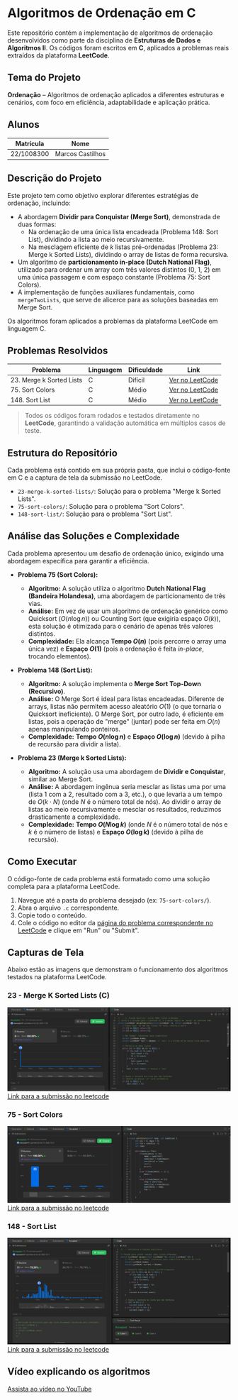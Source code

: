 # Algoritmos de Ordenação em C

Este repositório contém a implementação de algoritmos de ordenação desenvolvidos como parte da disciplina de **Estruturas de Dados e Algoritmos II**.
Os códigos foram escritos em **C**, aplicados a problemas reais extraídos da plataforma **LeetCode**.

## Tema do Projeto

**Ordenação** – Algoritmos de ordenação aplicados a diferentes estruturas e cenários, com foco em eficiência, adaptabilidade e aplicação prática.

## Alunos

| Matrícula | Nome |
| --- | --- |
| 22/1008300 | Marcos Castilhos |

## Descrição do Projeto

Este projeto tem como objetivo explorar diferentes estratégias de ordenação, incluindo:

* A abordagem **Dividir para Conquistar (Merge Sort)**, demonstrada de duas formas:
    * Na ordenação de uma única lista encadeada (Problema 148: Sort List), dividindo a lista ao meio recursivamente.
    * Na mesclagem eficiente de $k$ listas pré-ordenadas (Problema 23: Merge k Sorted Lists), dividindo o array de listas de forma recursiva.
* Um algoritmo de **particionamento in-place (Dutch National Flag)**, utilizado para ordenar um array com três valores distintos (0, 1, 2) em uma única passagem e com espaço constante (Problema 75: Sort Colors).
* A implementação de funções auxiliares fundamentais, como `mergeTwoLists`, que serve de alicerce para as soluções baseadas em Merge Sort.

Os algoritmos foram aplicados a problemas da plataforma LeetCode em linguagem C.

## Problemas Resolvidos

| Problema | Linguagem | Dificuldade | Link |
| --- | --- | --- | --- |
| 23. Merge k Sorted Lists | C | Difícil | [Ver no LeetCode](https://leetcode.com/problems/merge-k-sorted-lists/description/) |
| 75. Sort Colors | C | Médio | [Ver no LeetCode](https://leetcode.com/problems/sort-colors/description/) |
| 148. Sort List | C | Médio | [Ver no LeetCode](https://leetcode.com/problems/sort-list/description/) |

> Todos os códigos foram rodados e testados diretamente no **LeetCode**, garantindo a validação automática em múltiplos casos de teste.

## Estrutura do Repositório

Cada problema está contido em sua própria pasta, que inclui o código-fonte em C e a captura de tela da submissão no LeetCode.

-   `23-merge-k-sorted-lists/`: Solução para o problema "Merge k Sorted Lists".
-   `75-sort-colors/`: Solução para o problema "Sort Colors".
-   `148-sort-list/`: Solução para o problema "Sort List".

## Análise das Soluções e Complexidade

Cada problema apresentou um desafio de ordenação único, exigindo uma abordagem específica para garantir a eficiência.

* **Problema 75 (Sort Colors):**
    * **Algoritmo:** A solução utiliza o algoritmo **Dutch National Flag (Bandeira Holandesa)**, uma abordagem de particionamento de três vias.
    * **Análise:** Em vez de usar um algoritmo de ordenação genérico como Quicksort ($O(n \log n)$) ou Counting Sort (que exigiria espaço $O(k)$), esta solução é otimizada para o cenário de apenas três valores distintos.
    * **Complexidade:** Ela alcança **Tempo $O(n)$** (pois percorre o array uma única vez) e **Espaço $O(1)$** (pois a ordenação é feita *in-place*, trocando elementos).

* **Problema 148 (Sort List):**
    * **Algoritmo:** A solução implementa o **Merge Sort Top-Down (Recursivo)**.
    * **Análise:** O Merge Sort é ideal para listas encadeadas. Diferente de arrays, listas não permitem acesso aleatório $O(1)$ (o que tornaria o Quicksort ineficiente). O Merge Sort, por outro lado, é eficiente em listas, pois a operação de "merge" (juntar) pode ser feita em $O(n)$ apenas manipulando ponteiros.
    * **Complexidade:** **Tempo $O(n \log n)$** e **Espaço $O(\log n)$** (devido à pilha de recursão para dividir a lista).

* **Problema 23 (Merge k Sorted Lists):**
    * **Algoritmo:** A solução usa uma abordagem de **Dividir e Conquistar**, similar ao Merge Sort.
    * **Análise:** A abordagem ingênua seria mesclar as listas uma por uma (lista 1 com a 2, resultado com a 3, etc.), o que levaria a um tempo de $O(k \cdot N)$ (onde $N$ é o número total de nós). Ao dividir o array de listas ao meio recursivamente e mesclar os resultados, reduzimos drasticamente a complexidade.
    * **Complexidade:** **Tempo $O(N \log k)$** (onde $N$ é o número total de nós e $k$ é o número de listas) e **Espaço $O(\log k)$** (devido à pilha de recursão).

## Como Executar

O código-fonte de cada problema está formatado como uma solução completa para a plataforma LeetCode.

1.  Navegue até a pasta do problema desejado (ex: `75-sort-colors/`).
2.  Abra o arquivo `.c` correspondente.
3.  Copie todo o conteúdo.
4.  Cole o código no editor da [página do problema correspondente no LeetCode](https://leetcode.com/problems/sort-colors/description/) e clique em "Run" ou "Submit".

## Capturas de Tela

Abaixo estão as imagens que demonstram o funcionamento dos algoritmos testados na plataforma LeetCode.

### 23 - Merge K Sorted Lists (C)

![23 - merge k sorted lists](23-merge-k-sorted-lists/image.png)
[Link para a submissão no leetcode](https://leetcode.com/problems/merge-k-sorted-lists/submissions/1808751056/)

### 75 - Sort Colors

![75 - sort colors](75-sort-colors/image.png)
[Link para a submissão no leetcode](https://leetcode.com/problems/sort-colors/submissions/1801540400/)

### 148 - Sort List

![148 - Sort List](148-sort-list/image.png)
[Link para a submissão no leetcode](https://leetcode.com/problems/sort-list/submissions/1808787274/)

## Vídeo explicando os algoritmos

[Assista ao vídeo no YouTube](TODO)